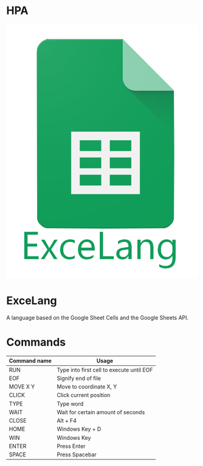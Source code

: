 # HPA

![Image](https://github.com/ddmin/HPA/blob/master/excelang.png)
# ExceLang
A language based on the Google Sheet Cells and the Google Sheets API.

# Commands
| Command name | Usage |
| ------------ | ----- |
| RUN | Type into first cell to execute until EOF |
| EOF | Signify end of file |
| MOVE X Y | Move to coordinate X, Y |
| CLICK | Click current position |
| TYPE <word> | Type word |
| WAIT <seconds> | Wait for certain amount of seconds |
| CLOSE | Alt + F4 |
| HOME | Windows Key + D |
| WIN | Windows Key |
| ENTER | Press Enter |
| SPACE | Press Spacebar |
